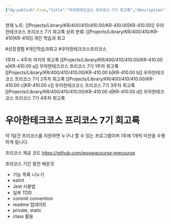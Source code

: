 ```yaml
---
{"dg-publish":true,"title":"우아한테크코스 프리코스 7기 회고록","description":"약 1달간의 우아한테크코스 프리코스 후기를 다룹니다. 처음설정했던 목표의 변경이나 각 주차마다 조금식 어떤면에서는 많이 바뀐 프로그래밍 하는 법을 다룹니다. 클래스,  Jest, static, 커밋 컨벤션, 코드 리뷰 등등... 많은 것을 배웠습니다","permalink":"/projects/library/kr/400/410/410-00/kr-410-00/","dgPassFrontmatter":true,"noteIcon":"0","created":"2024-11-20T19:42:16.057+09:00","updated":"2024-11-20T20:09:45.794+09:00"}
---
```


현재 노트: [[Projects/Library/KR/400/410/410.00/KR-410.00\|KR-410.00]] 우아한테크코스 프리코스 7기 회고록
상위 분류: [[Projects/Library/KR/400/410/KR-410\|KR-410]] 개인 학습과 회고


#성장경험 #개인학습과회고 #우아한테크코스프리코스


1주차 ~ 4주차 까지의 회고록
[[Projects/Library/KR/400/410/410.00/KR-410.00 a\|KR-410.00 a]] 우아한테크코스 프리코스 7기 1주차 회고록
[[Projects/Library/KR/400/410/410.00/KR-410.00 b\|KR-410.00 b]] 우아한테크코스 프리코스 7기 2주차 회고록
[[Projects/Library/KR/400/410/410.00/KR-410.00 c\|KR-410.00 c]] 우아한테크코스 프리코스 7기 3주차 회고록
[[Projects/Library/KR/400/410/410.00/KR-410.00 d\|KR-410.00 d]] 우아한테크코스 프리코스 7기 4주차 회고록



# 우아한테크코스 프리코스 7기 회고록

약 1달간 프리코스를 지원하면 누구나 할 수 있는 프로그램이며 1주에 1개씩 미션을 수행하게 됩니다.

프리코스 제공 코드
https://github.com/woowacourse-precourse



프리코스 기간 동안 배운것
- 기능 목록 나누기
- eslint
- Jest 사용법
- 일부 TDD
- commit convention
- readme 업데이트
- private, static
- class 활용